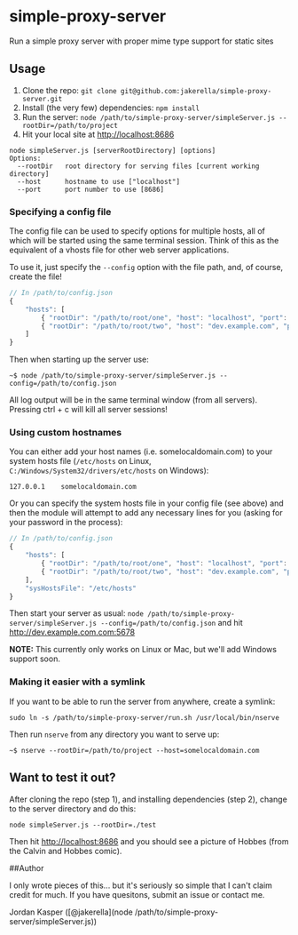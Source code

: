simple-proxy-server
===================

Run a simple proxy server with proper mime type support for static sites

## Usage

1. Clone the repo: `git clone git@github.com:jakerella/simple-proxy-server.git`
2. Install (the very few) dependencies: `npm install`
3. Run the server: `node /path/to/simple-proxy-server/simpleServer.js --rootDir=/path/to/project`
4. Hit your local site at [http://localhost:8686](http://localhost:8686)

```
node simpleServer.js [serverRootDirectory] [options]
Options:
  --rootDir   root directory for serving files [current working directory]
  --host      hostname to use ["localhost"]
  --port      port number to use [8686]
```

### Specifying a config file

The config file can be used to specify options for multiple hosts, all of which will be started using the same terminal session. Think of this as the equivalent of a vhosts file for other web server applications.

To use it, just specify the `--config` option with the file path, and, of course, create the file!

```js
// In /path/to/config.json
{
    "hosts": [
        { "rootDir": "/path/to/root/one", "host": "localhost", "port": 9999 },
        { "rootDir": "/path/to/root/two", "host": "dev.example.com", "port": 5678 }
    ]
}
```

Then when starting up the server use:

`~$ node /path/to/simple-proxy-server/simpleServer.js --config=/path/to/config.json`

All log output will be in the same terminal window (from all servers). Pressing ctrl + c will kill all server sessions!


### Using custom hostnames

You can either add your host names (i.e. somelocaldomain.com) to your system hosts file (`/etc/hosts` on Linux, `C:/Windows/System32/drivers/etc/hosts` on Windows):

`127.0.0.1    somelocaldomain.com`

Or you can specify the system hosts file in your config file (see above) and then the module will attempt to add any necessary lines for you (asking for your password in the process):

```js
// In /path/to/config.json
{
    "hosts": [
        { "rootDir": "/path/to/root/one", "host": "localhost", "port": 9999 },
        { "rootDir": "/path/to/root/two", "host": "dev.example.com", "port": 5678 }
    ],
    "sysHostsFile": "/etc/hosts"
}
```

Then start your server as usual: `node /path/to/simple-proxy-server/simpleServer.js --config=/path/to/config.json` and hit http://dev.example.com.com:5678

__NOTE:__ This currently only works on Linux or Mac, but we'll add Windows support soon.


### Making it easier with a symlink

If you want to be able to run the server from anywhere, create a symlink:

`sudo ln -s /path/to/simple-proxy-server/run.sh /usr/local/bin/nserve`

Then run `nserve` from any directory you want to serve up:

`~$ nserve --rootDir=/path/to/project --host=somelocaldomain.com`


## Want to test it out?

After cloning the repo (step 1), and installing dependencies (step 2), change to the server directory and do this:

`node simpleServer.js --rootDir=./test`

Then hit [http://localhost:8686](http://localhost:8686) and you should see a picture of Hobbes (from the Calvin and Hobbes comic).

##Author

I only wrote pieces of this... but it's seriously so simple that I can't claim credit for much. If you have quesitons, submit an issue or contact me.

Jordan Kasper ([@jakerella](node /path/to/simple-proxy-server/simpleServer.js))
